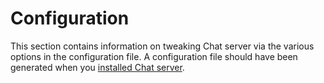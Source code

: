 # Configuration

This section contains information on tweaking Chat server via the various options in the configuration file. A configuration
file should have been generated when you [installed Chat server](../../setup/installation.html).
